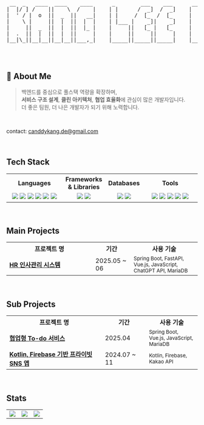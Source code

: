 <!-- 헤더 -->
<div align="center">
<pre>
 __  _   ____  ____    ____      _        ___    ___      ___     ___     ___  __ __  ____  
|  |/ ] /    ||    \  /    |    | |      /  _]  /  _]    |   \   /   \   /  _]|  |  ||    \ 
|  ' / |  o  ||  _  ||   __|    | |     /  [_  /  [_     |    \ |     | /  [_ |  |  ||  _  |
|    \ |     ||  |  ||  |  |    | |___ |    _]|    _]    |  D  ||  O  ||    _]|  |  ||  |  |
|     ||  _  ||  |  ||  |_ |    |     ||   [_ |   [_     |     ||     ||   [_ |  :  ||  |  |
|  .  ||  |  ||  |  ||     |    |     ||     ||     |    |     ||     ||     ||     ||  |  |
|__|\_||__|__||__|__||___,_|    |_____||_____||_____|    |_____| \___/ |_____| \__,_||__|__|

</pre>
</div>

<br/>

## 👋 About Me

> 백엔드를 중심으로 풀스택 역량을 확장하며,   
> **서비스 구조 설계**, **클린 아키텍처**, **협업 효율화**에 관심이 많은 개발자입니다.  
> 더 좋은 팀원, 더 나은 개발자가 되기 위해 노력합니다.

<br/>

contact: canddykang.de@gmail.com

<br/>

## Tech Stack

<table>
  <tr>
    <th width="30%" align="center">Languages</th>
    <th width="22%" align="center">Frameworks & Libraries</th>
    <th width="18%" align="center">Databases</th>
    <th width="30%" align="center">Tools</th>
  </tr>
  <tr>
    <td align="center">
      <img src="https://img.shields.io/badge/HTML5-E34F26?style=flat&logo=HTML5&logoColor=white"/>
      <img src="https://img.shields.io/badge/JavaScript-F7DF1E?style=flat&logo=JavaScript&logoColor=black"/>
      <img src="https://img.shields.io/badge/Java-007396?style=flat&logo=OpenJDK&logoColor=white"/>
      <img src="https://img.shields.io/badge/Python-3776AB?style=flat&logo=Python&logoColor=white"/>
      <img src="https://img.shields.io/badge/CSS3-1572B6?style=flat&logo=CSS3&logoColor=white"/>
      <img src="https://img.shields.io/badge/Kotlin-7F52FF?style=flat&logo=Kotlin&logoColor=white"/>
    </td>
    <td align="center">
      <img src="https://img.shields.io/badge/Vue.js-4FC08D?style=flat&logo=Vue.js&logoColor=white"/>
      <img src="https://img.shields.io/badge/Spring Boot-6DB33F?style=flat&logo=SpringBoot&logoColor=white"/>
    </td>
    <td align="center">
      <img src="https://img.shields.io/badge/MySQL-4479A1?style=flat&logo=MySQL&logoColor=white"/>
      <img src="https://img.shields.io/badge/MariaDB-003545?style=flat&logo=MariaDB&logoColor=white"/>
    </td>
    <td align="center">
      <img src="https://img.shields.io/badge/Postman-FF6C37?style=flat&logo=Postman&logoColor=white"/>
      <img src="https://img.shields.io/badge/Git-F05032?style=flat&logo=Git&logoColor=white"/>
      <img src="https://img.shields.io/badge/GitHub-181717?style=flat&logo=GitHub&logoColor=white"/>
      <img src="https://img.shields.io/badge/Notion-F3F3F3?style=flat&logo=Notion&logoColor=black"/>
      <img src="https://img.shields.io/badge/Figma-F24E1E?style=flat&logo=Figma&logoColor=white"/>
    </td>
  </tr>
</table>

<br/>  

## Main Projects

<table width="100%" style="table-layout: auto;">
  <tr>
    <th width="45%" align="center">프로젝트 명</th>
    <th width="20%" align="center">기간</th>
    <th width="35%" align="center">사용 기술</th>
  </tr>
  <tr>
    <td>
      <a href="https://github.com/TEAM-DDIS/be14-fin-DDIS-FE"><b>HR 인사관리 시스템</b></a><br/>
    </td>
    <td>2025.05 ~ 06</td>
    <td>
      <sub>
        Spring Boot, FastAPI, Vue.js, JavaScript, ChatGPT API, MariaDB
      </sub>
    </td>
  </tr>
</table>

<br/>

## Sub Projects
<table width="100%" style="table-layout: auto;">
  <tr>
    <th width="50%" align="center">프로젝트 명</th>
    <th width="23%" align="center">기간</th>
    <th width="27%" align="center">사용 기술</th>
  </tr>
   <tr>
    <td>
      <a href="https://github.com/TEAM-DDIS/be14-4th-DDIS-ToDoDduDu-BE"><b>협업형 To-do 서비스</b></a><br/>
    </td>
    <td>2025.04</td>
    <td><sub>Spring Boot, Vue.js, JavaScript, MariaDB</sub></td>
  </tr>
<!--   <tr>
    <td>
      <a href="https://github.com/RKDLDE/be14-1st-DDIS-POPUP"><b>팝업스토어 통합 관리 시스템</b></a><br/>
    </td>
    <td>2025.01</td>
    <td><sub>MariaDB, Linux, Ubuntu</sub></td>
  </tr> -->
   <tr>
    <td>
      <a href="https://github.com/RKDLDE/Z_project"><b>Kotlin, Firebase 기반 프라이빗 SNS 앱</b></a><br/>
    </td>
    <td>2024.07 ~ 11</td>
    <td><sub>Kotlin, Firebase, Kakao API</sub></td>
  </tr>
</table>

<br/>  


<!--
 <tr>
    <td>
       <a href="https://github.com/be14-2nd-spring-is-coming/be14-2nd-springiscomming-marktory"><b>Markdown 기반 블로그</b></a><br/>
     </td>
     <td>2025.03 ~ 04</td>
     <td><sub>Spring Boot, MariaDB, Eureka</sub></td>
   </tr>
   <tr>
   <tr>
  <td>
    <a href="https://github.com/RKDLDE/panic_project"><b>Flutter 기반 공황장애 관리 보조 APP</b></a><br/>
  </td>
  <td>2023.06 ~ 2024.01</td>
  <td><sub>Flutter, Firebase, Google Cloud API</sub></td>
 </tr>
-->


## Stats

<div align="center">
<table>
  <tr>
    <td>
      <img src="https://github-readme-stats.vercel.app/api?username=RKDLDE&show_icons=true&theme=radical&hide_title=true&hide_border=true" />
    </td>
    <td>
      <img src="https://streak-stats.demolab.com/?user=RKDLDE&theme=radical" />
    </td>
    <td>
      <a href="https://solved.ac/rkdkang1112">
        <img src="http://mazassumnida.wtf/api/v2/generate_badge?boj=rkdkang1112" />
      </a>
    </td>
  </tr>
</table>
</div>

<br/>

<!--
<div align="center">
  <img src="https://komarev.com/ghpvc/?username=RKDLDE&color=blue&style=flat-square" alt="visitor badge"/>
</div>
-->
